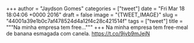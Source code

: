 
+++
author = "Jaydson Gomes"
categories = ["tweet"]
date = "Fri Mar 18 18:04:06 +0000 2016"
draft = false
image = "{TWEET_IMAGE}"
slug = "44001a39e1b0c7af478524d4a12f4c28c421514f"
tags = ["tweet"]
title = """Na minha empresa tem free..."""
+++
Na minha empresa tem free-meal de banana esmagada com canela. https://t.co/9jvb9mJejN
